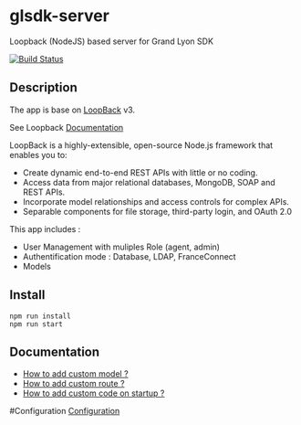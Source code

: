 # glsdk-server
Loopback (NodeJS) based server for Grand Lyon SDK

[![Build Status](https://travis-ci.org/grandlyon/glsdk-server.svg?branch=master)](https://travis-ci.org/grandlyon/glsdk-server)

## Description

The app is base on [LoopBack](http://loopback.io) v3.

See Loopback [Documentation](https://loopback.io/doc/en/lb3/)

LoopBack is a highly-extensible, open-source Node.js framework that enables you to:
- Create dynamic end-to-end REST APIs with little or no coding.
- Access data from major relational databases, MongoDB, SOAP and REST APIs.
- Incorporate model relationships and access controls for complex APIs.
- Separable components for file storage, third-party login, and OAuth 2.0


This app includes :
- User Management with muliples Role (agent, admin)
- Authentification mode : Database, LDAP, FranceConnect
- Models 

## Install

```
npm run install
npm run start
```

## Documentation

 * [How to add custom model ?](docs/models.md)
 * [How to add custom route ?](docs/routes.md)
 * [How to add custom code on startup ?](docs/bootinit.md)
 
#Configuration
 [Configuration](docs/configuration.md)
